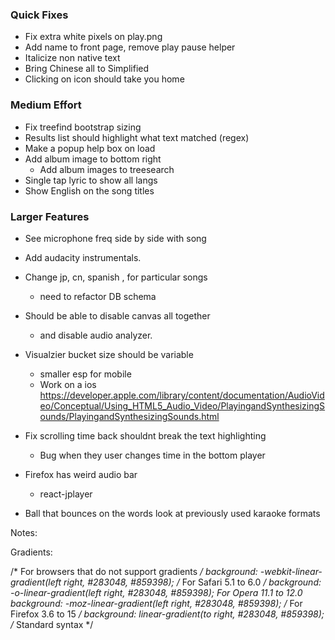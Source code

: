 ### Quick Fixes
- Fix extra white pixels on play.png
- Add name to front page, remove play pause helper
- Italicize non native text
- Bring Chinese all to Simplified
- Clicking on icon should take you home

### Medium Effort
- Fix treefind bootstrap sizing
- Results list should highlight what text matched (regex)
- Make a popup help box on load
- Add album image to bottom right
	- Add album images to treesearch
- Single tap lyric to show all langs
- Show English on the song titles

### Larger Features
- See microphone freq side by side with song
- Add audacity instrumentals.
- Change jp, cn, spanish , for particular songs
	- need to refactor DB schema
- Should be able to disable canvas all together
	- and disable audio analyzer.
- Visualzier bucket size should be variable
	- smaller esp for mobile
	- Work on a ios
https://developer.apple.com/library/content/documentation/AudioVideo/Conceptual/Using_HTML5_Audio_Video/PlayingandSynthesizingSounds/PlayingandSynthesizingSounds.html

- Fix scrolling time back shouldnt break the text highlighting
	- Bug when they user changes time in the bottom player

- Firefox has weird audio bar
	- react-jplayer
- Ball that bounces on the words
	look at previously used karaoke formats


Notes:

Gradients:

  /* For browsers that do not support gradients */
  background: -webkit-linear-gradient(left right, #283048, #859398);
  /* For Safari 5.1 to 6.0 */
  background: -o-linear-gradient(left right, #283048, #859398);
   For Opera 11.1 to 12.0 
  background: -moz-linear-gradient(left right, #283048, #859398);
  /* For Firefox 3.6 to 15 */
  background: linear-gradient(to right, #283048, #859398);
  /* Standard syntax */
